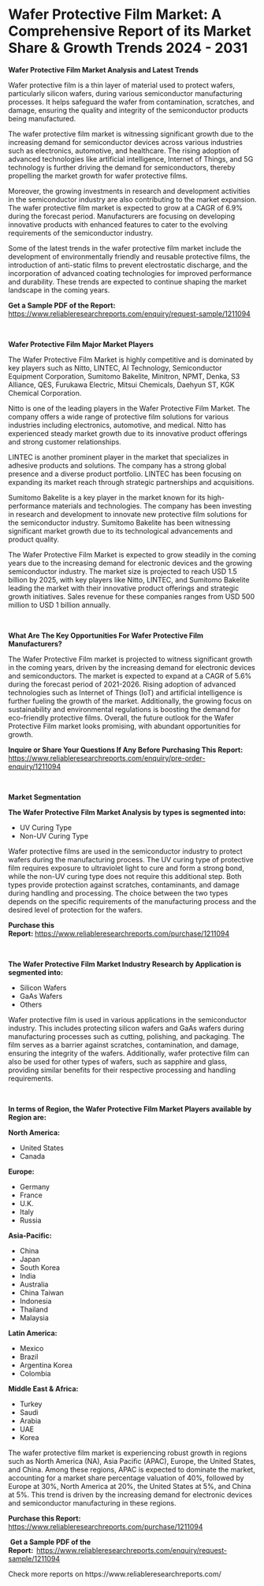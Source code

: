 <p><h1>Wafer Protective Film Market: A Comprehensive Report of its Market Share & Growth Trends 2024 - 2031</h1></p><p><strong>Wafer Protective Film Market Analysis and Latest Trends</strong></p>
<p><p>Wafer protective film is a thin layer of material used to protect wafers, particularly silicon wafers, during various semiconductor manufacturing processes. It helps safeguard the wafer from contamination, scratches, and damage, ensuring the quality and integrity of the semiconductor products being manufactured.</p><p>The wafer protective film market is witnessing significant growth due to the increasing demand for semiconductor devices across various industries such as electronics, automotive, and healthcare. The rising adoption of advanced technologies like artificial intelligence, Internet of Things, and 5G technology is further driving the demand for semiconductors, thereby propelling the market growth for wafer protective films.</p><p>Moreover, the growing investments in research and development activities in the semiconductor industry are also contributing to the market expansion. The wafer protective film market is expected to grow at a CAGR of 6.9% during the forecast period. Manufacturers are focusing on developing innovative products with enhanced features to cater to the evolving requirements of the semiconductor industry.</p><p>Some of the latest trends in the wafer protective film market include the development of environmentally friendly and reusable protective films, the introduction of anti-static films to prevent electrostatic discharge, and the incorporation of advanced coating technologies for improved performance and durability. These trends are expected to continue shaping the market landscape in the coming years.</p></p>
<p><strong>Get a Sample PDF of the Report:&nbsp;</strong> <a href="https://www.reliableresearchreports.com/enquiry/request-sample/1211094">https://www.reliableresearchreports.com/enquiry/request-sample/1211094</a></p>
<p>&nbsp;</p>
<p><strong>Wafer Protective Film Major Market Players</strong></p>
<p><p>The Wafer Protective Film Market is highly competitive and is dominated by key players such as Nitto, LINTEC, AI Technology, Semiconductor Equipment Corporation, Sumitomo Bakelite, Minitron, NPMT, Denka, S3 Alliance, QES, Furukawa Electric, Mitsui Chemicals, Daehyun ST, KGK Chemical Corporation. </p><p>Nitto is one of the leading players in the Wafer Protective Film Market. The company offers a wide range of protective film solutions for various industries including electronics, automotive, and medical. Nitto has experienced steady market growth due to its innovative product offerings and strong customer relationships.</p><p>LINTEC is another prominent player in the market that specializes in adhesive products and solutions. The company has a strong global presence and a diverse product portfolio. LINTEC has been focusing on expanding its market reach through strategic partnerships and acquisitions.</p><p>Sumitomo Bakelite is a key player in the market known for its high-performance materials and technologies. The company has been investing in research and development to innovate new protective film solutions for the semiconductor industry. Sumitomo Bakelite has been witnessing significant market growth due to its technological advancements and product quality.</p><p>The Wafer Protective Film Market is expected to grow steadily in the coming years due to the increasing demand for electronic devices and the growing semiconductor industry. The market size is projected to reach USD 1.5 billion by 2025, with key players like Nitto, LINTEC, and Sumitomo Bakelite leading the market with their innovative product offerings and strategic growth initiatives. Sales revenue for these companies ranges from USD 500 million to USD 1 billion annually.</p></p>
<p>&nbsp;</p>
<p><strong>What Are The Key Opportunities For Wafer Protective Film Manufacturers?</strong></p>
<p><p>The Wafer Protective Film market is projected to witness significant growth in the coming years, driven by the increasing demand for electronic devices and semiconductors. The market is expected to expand at a CAGR of 5.6% during the forecast period of 2021-2026. Rising adoption of advanced technologies such as Internet of Things (IoT) and artificial intelligence is further fueling the growth of the market. Additionally, the growing focus on sustainability and environmental regulations is boosting the demand for eco-friendly protective films. Overall, the future outlook for the Wafer Protective Film market looks promising, with abundant opportunities for growth.</p></p>
<p><strong>Inquire or Share Your Questions If Any Before Purchasing This Report:</strong> <a href="https://www.reliableresearchreports.com/enquiry/pre-order-enquiry/1211094">https://www.reliableresearchreports.com/enquiry/pre-order-enquiry/1211094</a></p>
<p>&nbsp;</p>
<p><strong>Market Segmentation</strong></p>
<p><strong>The Wafer Protective Film Market Analysis by types is segmented into:</strong></p>
<p><ul><li>UV Curing Type</li><li>Non-UV Curing Type</li></ul></p>
<p><p>Wafer protective films are used in the semiconductor industry to protect wafers during the manufacturing process. The UV curing type of protective film requires exposure to ultraviolet light to cure and form a strong bond, while the non-UV curing type does not require this additional step. Both types provide protection against scratches, contaminants, and damage during handling and processing. The choice between the two types depends on the specific requirements of the manufacturing process and the desired level of protection for the wafers.</p></p>
<p><strong>Purchase this Report:&nbsp;</strong><a href="https://www.reliableresearchreports.com/purchase/1211094">https://www.reliableresearchreports.com/purchase/1211094</a></p>
<p>&nbsp;</p>
<p><strong>The Wafer Protective Film Market Industry Research by Application is segmented into:</strong></p>
<p><ul><li>Silicon Wafers</li><li>GaAs Wafers</li><li>Others</li></ul></p>
<p><p>Wafer protective film is used in various applications in the semiconductor industry. This includes protecting silicon wafers and GaAs wafers during manufacturing processes such as cutting, polishing, and packaging. The film serves as a barrier against scratches, contamination, and damage, ensuring the integrity of the wafers. Additionally, wafer protective film can also be used for other types of wafers, such as sapphire and glass, providing similar benefits for their respective processing and handling requirements.</p></p>
<p>&nbsp;</p>
<p><strong>In terms of Region, the Wafer Protective Film Market Players available by Region are:</strong></p>
<p>
    <p> <strong> North America: </strong>
        <ul>
            <li>United States</li>
            <li>Canada</li>
        </ul>
        </p> 
    <p> <strong> Europe: </strong>
        <ul>
            <li>Germany</li>
            <li>France</li>
            <li>U.K.</li>
            <li>Italy</li>
            <li>Russia</li>
        </ul>
        </p> 
    <p> <strong> Asia-Pacific: </strong>
        <ul>
            <li>China</li>
            <li>Japan</li>
            <li>South Korea</li>
            <li>India</li>
            <li>Australia</li>
            <li>China Taiwan</li>
            <li>Indonesia</li>
            <li>Thailand</li>
            <li>Malaysia</li>
        </ul>
        </p> 
    <p> <strong> Latin America: </strong>
        <ul>
            <li>Mexico</li>
            <li>Brazil</li>
            <li>Argentina Korea</li>
            <li>Colombia</li>
        </ul>
        </p> 
    <p> <strong> Middle East & Africa: </strong>
        <ul>
            <li>Turkey</li>
            <li>Saudi</li>
            <li>Arabia</li>
            <li>UAE</li>
            <li>Korea</li>
        </ul>
    </p>
    </p>
<p><p>The wafer protective film market is experiencing robust growth in regions such as North America (NA), Asia Pacific (APAC), Europe, the United States, and China. Among these regions, APAC is expected to dominate the market, accounting for a market share percentage valuation of 40%, followed by Europe at 30%, North America at 20%, the United States at 5%, and China at 5%. This trend is driven by the increasing demand for electronic devices and semiconductor manufacturing in these regions.</p></p>
<p><strong>Purchase this Report: </strong><a href="https://www.reliableresearchreports.com/purchase/1211094">https://www.reliableresearchreports.com/purchase/1211094</a></p>
<p>&nbsp;<strong>Get a Sample PDF of the Report:&nbsp;&nbsp;</strong><a href="https://www.reliableresearchreports.com/enquiry/request-sample/1211094">https://www.reliableresearchreports.com/enquiry/request-sample/1211094</a></p>
<p><strong></strong></p>
<p>Check more reports on https://www.reliableresearchreports.com/</p>